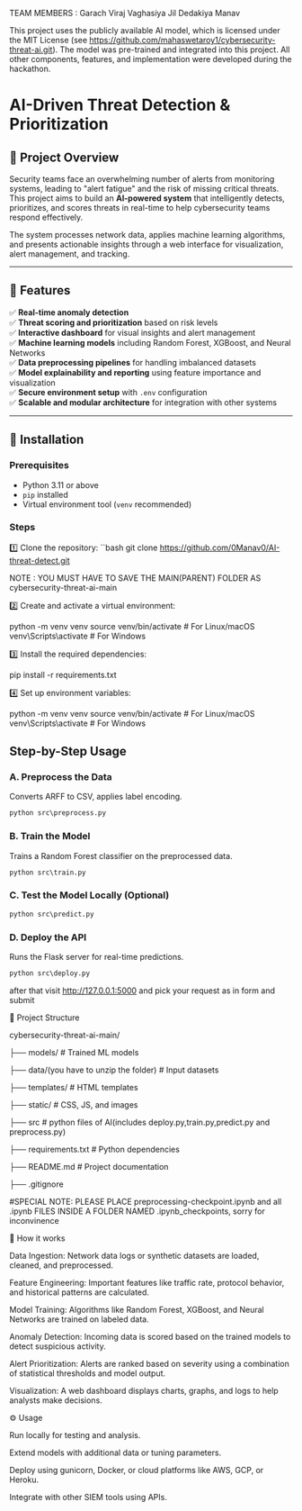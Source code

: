 TEAM MEMBERS : Garach Viraj
                Vaghasiya Jil
                Dedakiya Manav


This project uses the publicly available AI model, which is licensed under the MIT License (see https://github.com/mahaswetaroy1/cybersecurity-threat-ai.git). The model was pre-trained and integrated into this project. All other components, features, and implementation were developed during the hackathon.


# AI-Driven Threat Detection & Prioritization

## 📌 Project Overview
Security teams face an overwhelming number of alerts from monitoring systems, leading to "alert fatigue" and the risk of missing critical threats. This project aims to build an **AI-powered system** that intelligently detects, prioritizes, and scores threats in real-time to help cybersecurity teams respond effectively.

The system processes network data, applies machine learning algorithms, and presents actionable insights through a web interface for visualization, alert management, and tracking.

---

## 📂 Features
✅ **Real-time anomaly detection**  
✅ **Threat scoring and prioritization** based on risk levels  
✅ **Interactive dashboard** for visual insights and alert management  
✅ **Machine learning models** including Random Forest, XGBoost, and Neural Networks  
✅ **Data preprocessing pipelines** for handling imbalanced datasets  
✅ **Model explainability and reporting** using feature importance and visualization  
✅ **Secure environment setup** with `.env` configuration  
✅ **Scalable and modular architecture** for integration with other systems

---

## 🚀 Installation

### Prerequisites
- Python 3.11 or above  
- `pip` installed  
- Virtual environment tool (`venv` recommended)

### Steps

1️⃣ Clone the repository:
``bash
git clone https://github.com/0Manav0/AI-threat-detect.git

NOTE : YOU MUST HAVE TO SAVE THE MAIN(PARENT) FOLDER AS cybersecurity-threat-ai-main

2️⃣ Create and activate a virtual environment:

python -m venv venv
source venv/bin/activate    # For Linux/macOS
venv\Scripts\activate       # For Windows


3️⃣ Install the required dependencies:

pip install -r requirements.txt


4️⃣ Set up environment variables:

python -m venv venv
source venv/bin/activate    # For Linux/macOS
venv\Scripts\activate       # For Windows

## Step-by-Step Usage

### A. Preprocess the Data
Converts ARFF to CSV, applies label encoding.
```cmd
python src\preprocess.py
```

### B. Train the Model
Trains a Random Forest classifier on the preprocessed data.
```cmd
python src\train.py
```

### C. Test the Model Locally (Optional)
```cmd
python src\predict.py
```

### D. Deploy the API
Runs the Flask server for real-time predictions.
```cmd
python src\deploy.py
```

after that visit http://127.0.0.1:5000 and pick your request as in form and submit


📁 Project Structure

cybersecurity-threat-ai-main/

├── models/                # Trained ML models

├── data/(you have to unzip the folder)                  # Input datasets

├── templates/             # HTML templates

├── static/                # CSS, JS, and images

├── src                   # python files of AI(includes deploy.py,train.py,predict.py and preprocess.py)

├── requirements.txt       # Python dependencies

├── README.md              # Project documentation

├── .gitignore

#SPECIAL NOTE: PLEASE PLACE preprocessing-checkpoint.ipynb and all .ipynb FILES INSIDE A FOLDER NAMED .ipynb_checkpoints, sorry for inconvinence


📖 How it works

Data Ingestion:
Network data logs or synthetic datasets are loaded, cleaned, and preprocessed.

Feature Engineering:
Important features like traffic rate, protocol behavior, and historical patterns are calculated.

Model Training:
Algorithms like Random Forest, XGBoost, and Neural Networks are trained on labeled data.

Anomaly Detection:
Incoming data is scored based on the trained models to detect suspicious activity.

Alert Prioritization:
Alerts are ranked based on severity using a combination of statistical thresholds and model output.

Visualization:
A web dashboard displays charts, graphs, and logs to help analysts make decisions.



⚙ Usage

Run locally for testing and analysis.

Extend models with additional data or tuning parameters.

Deploy using gunicorn, Docker, or cloud platforms like AWS, GCP, or Heroku.

Integrate with other SIEM tools using APIs.









